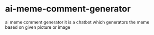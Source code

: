 # ai-meme-comment-generator
ai meme comment generator it is a chatbot which generators the meme based on given picture or image  
